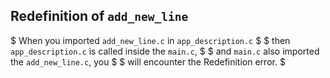 ## Redefinition of `add_new_line`

$ When you imported `add_new_line.c` in `app_description.c` $
$ then `app_description.c` is called inside the `main.c`, $
$ and `main.c` also imported the `add_new_line.c`, you $
$ will encounter the Redefinition error. $
